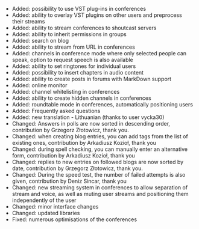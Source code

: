- Added: possibility to use VST plug-ins in conferences
- Added: ability to overlay VST plugins on other users and preprocess their streams
- Added: ability to stream conferences to shoutcast servers
- Added: ability to inherit permissions in groups
- Added: search on blog
- Added: ability to stream from URL in conferences
- Added: channels in conference mode where only selected people can speak, option to request speech is also available
- Added: ability to set ringtones for individual users
- Added: possibility to insert chapters in audio content
- Added: ability to create posts in forums with MarkDown support
- Added: online monitor
- Added: channel whitelisting in conferences
- Added: ability to create hidden channels in conferences
- Added: roundtable mode in conferences, automatically positioning users
- Added: Frequently asked questions
- Added: new translation - Lithuanian (thanks to user vycka30)
- Changed: Answers in polls are now sorted in descending order, contribution by Grzegorz Złotowicz, thank you.
- Changed: when creating blog entries, you can add tags from the list of existing ones, contribution by Arkadiusz Kozioł, thank you
- Changed: during spell checking, you can manually enter an alternative form, contribution by Arkadiusz Kozioł, thank you
- Changed: replies to new entries on followed blogs are now sorted by date, contribution by Grzegorz Złotowicz, thank you.
- Changed: During the speed test, the number of failed attempts is also given, contribution by Deniz Sincar, thank you
- Changed: new streaming system in conferences to allow separation of stream and voice, as well as muting user streams and positioning them independently of the user
- Changed: minor interface changes
- Changed: updated libraries
- Fixed: numerous optimisations of the conferences
